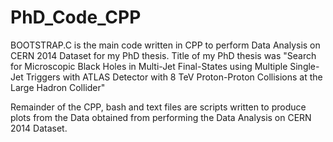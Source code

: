 # PhD_Code_CPP
BOOTSTRAP.C is the main code written in CPP to perform Data Analysis on CERN 2014 Dataset for my PhD thesis.
Title of my PhD thesis was "Search for Microscopic Black Holes in Multi-Jet Final-States using Multiple Single-Jet Triggers with ATLAS Detector with 8 TeV Proton-Proton Collisions at the Large Hadron Collider"

Remainder of the CPP, bash and text files are scripts written to produce plots from the Data obtained from performing the Data Analysis on CERN 2014 Dataset.
